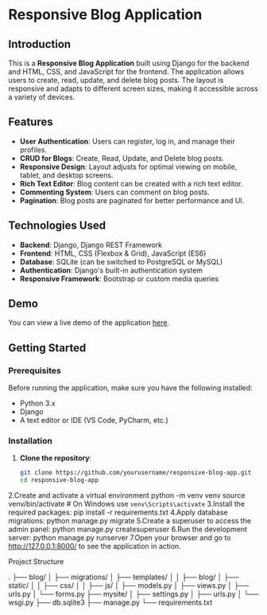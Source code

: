 # Responsive Blog Application

## Introduction

This is a **Responsive Blog Application** built using Django for the backend and HTML, CSS, and JavaScript for the frontend. The application allows users to create, read, update, and delete blog posts. The layout is responsive and adapts to different screen sizes, making it accessible across a variety of devices.

## Features

- **User Authentication**: Users can register, log in, and manage their profiles.
- **CRUD for Blogs**: Create, Read, Update, and Delete blog posts.
- **Responsive Design**: Layout adjusts for optimal viewing on mobile, tablet, and desktop screens.
- **Rich Text Editor**: Blog content can be created with a rich text editor.
- **Commenting System**: Users can comment on blog posts.
- **Pagination**: Blog posts are paginated for better performance and UI.

## Technologies Used

- **Backend**: Django, Django REST Framework
- **Frontend**: HTML, CSS (Flexbox & Grid), JavaScript (ES6)
- **Database**: SQLite (can be switched to PostgreSQL or MySQL)
- **Authentication**: Django's built-in authentication system
- **Responsive Framework**: Bootstrap or custom media queries

## Demo

You can view a live demo of the application [here](#). 

## Getting Started

### Prerequisites

Before running the application, make sure you have the following installed:

- Python 3.x
- Django
- A text editor or IDE (VS Code, PyCharm, etc.)

### Installation

1. **Clone the repository**:  

   ```bash
   git clone https://github.com/yourusername/responsive-blog-app.git
   cd responsive-blog-app
2.Create and activate a virtual environment
      python -m venv venv
      source venv/bin/activate  # On Windows use `venv\Scripts\activate`
3.Install the required packages:
      pip install -r requirements.txt
4.Apply database migrations:
  python manage.py migrate
5.Create a superuser to access the admin panel:
  python manage.py createsuperuser
6.Run the development server:
  python manage.py runserver
7.Open your browser and go to http://127.0.0.1:8000/ to see the application in action.

Project Structure

  .
├── blog/
│   ├── migrations/
│   ├── templates/
│   │   ├── blog/
│   ├── static/
│   │   ├── css/
│   │   ├── js/
│   ├── models.py
│   ├── views.py
│   ├── urls.py
│   └── forms.py
├── mysite/
│   ├── settings.py
│   ├── urls.py
│   └── wsgi.py
├── db.sqlite3
├── manage.py
└── requirements.txt

